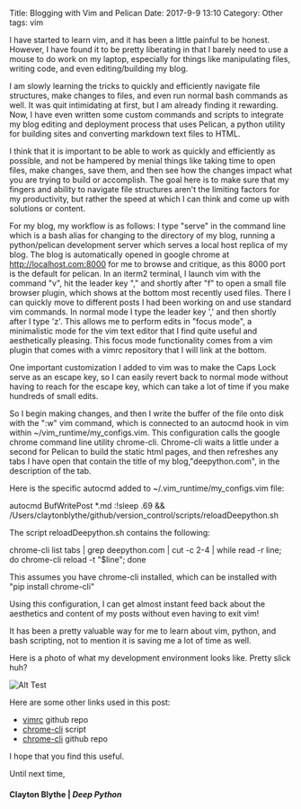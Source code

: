 Title: Blogging with Vim and Pelican
Date: 2017-9-9 13:10
Category: Other
tags: vim

I have started to learn vim, and it has been a little painful to be honest. However, I have found it to be pretty liberating in that I barely need to use a mouse to do work on my laptop, especially for things like manipulating files, writing code, and even editing/building my blog. 

I am slowly learning the tricks to quickly and efficiently navigate file structures, make changes to files, and even run normal bash commands as well. It was quit intimidating at first, but I am already finding it rewarding. Now, I have even written some custom commands and scripts to integrate my blog editing and deployment process that uses Pelican, a python utility for building sites and converting markdown text files to HTML. 

I think that it is important to be able to work as quickly and efficiently as possible, and not be hampered by menial things like taking time to open files, make changes, save them, and then see how the changes impact what you are trying to build or accomplish. The goal here is to make sure that my fingers and ability to navigate file structures aren't the limiting factors for my productivity, but rather the speed at which I can think and come up with solutions or content. 

For my blog, my workflow is as follows: I type "serve" in the command line which is a bash alias for changing to the directory of my blog, running a python/pelican development server which serves a local host replica of my blog. The blog is automatically opened in google chrome at http://localhost.com:8000 for me to browse and critique, as this 8000 port is the default for pelican. In an iterm2 terminal, I launch vim with the command "v", hit the leader key "," and shortly after "f" to open a small file browser plugin, which shows at the bottom most recently used files. There I can quickly move to different posts I had been working
on and use standard vim commands. In normal mode I type the leader key ',' and then shortly after I type 'z'. This allows me to perform edits in "focus mode", a minimalistic mode for the vim text editor that I find quite useful and aesthetically pleasing. This focus mode functionality comes from a vim plugin that comes with a vimrc repository that I will link at the bottom.

One important customization I added to vim was to make the Caps Lock serve as an escape key, so I can easily revert back to normal mode without having to reach for the escape key, which can take a lot of time if you make hundreds of small edits.

So I begin making changes, and then I write the buffer of the file onto disk with the ":w" vim command, which is connected to an autocmd hook in vim within ~/vim_runtime/my_configs.vim. This configuration calls the google chrome command line utility chrome-cli. Chrome-cli waits a little under a second for Pelican to build the static html pages, and then refreshes any tabs I have open that contain the title
of my blog,"deepython.com", in the description of the tab. 

Here is the specific autocmd added to ~/.vim_runtime/my_configs.vim file: 

autocmd BufWritePost \*.md :!sleep .69 && /Users/claytonblythe/github/version_control/scripts/reloadDeepython.sh

The script reloadDeepython.sh contains the following: 

chrome-cli list tabs | grep deepython.com | cut -c 2-4 | while read -r line; do chrome-cli reload -t "$line"; done

This assumes you have chrome-cli installed, which can be installed with "pip install chrome-cli"

Using this configuration, I can get almost instant feed back about the aesthetics and content of my posts without even having to exit vim! 

It has been a pretty valuable way for me to learn about vim, python, and bash scripting, not to mention it is saving me a lot of time as well. 

Here is a photo of what my development environment looks like. Pretty slick huh? 

![Alt Test](http://deepython.com/images/blogSetup.png) 


Here are some other links used in this post: 

* [vimrc](https://github.com/amix/vimrc) github repo
* [chrome-cli](https://github.com/claytonblythe/version_control/blob/master/scripts/reloadDeepython.sh) script
* [chrome-cli](https://github.com/prasmussen/chrome-cli) github repo

I hope that you find this useful. 

Until next time,
#### Clayton Blythe | *Deep Python*
